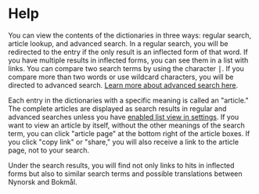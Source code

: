 # Help
You can view the contents of the dictionaries in three ways: regular search, article lookup, and advanced search. In a regular search, you will be redirected to the entry if the only result is an inflected form of that word. If you have multiple results in inflected forms, you can see them in a list with links. You can compare two search terms by using the character <kbd>|</kbd>. If you compare more than two words or use wildcard characters, you will be directed to advanced search. [Learn more about advanced search here](/eng/help/advanced).

Each entry in the dictionaries with a specific meaning is called an "article." The complete articles are displayed as search results in regular and advanced searches unless you have [enabled list view in settings]("/eng/settings").
If you want to view an article by itself, without the other meanings of the search term, you can click "article page" at the bottom right of the article boxes. If you click "copy link" or "share," you will also receive a link to the article page, not to your search.

Under the search results, you will find not only links to hits in inflected forms but also to similar search terms and possible translations between Nynorsk and Bokmål.